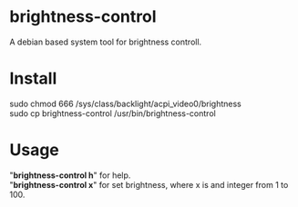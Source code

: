 # brightness-control
A debian based system tool for brightness controll.

# Install
sudo chmod 666 /sys/class/backlight/acpi_video0/brightness <br>
sudo cp brightness-control /usr/bin/brightness-control

# Usage

"<b>brightness-control h</b>" for help. <br>
"<b>brightness-control x</b>" for set brightness, where x is and integer from 1 to 100.
